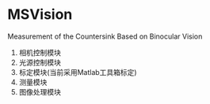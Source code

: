 # MSVision
Measurement of the Countersink Based on Binocular Vision

1. 相机控制模块
2. 光源控制模块
3. 标定模块(当前采用Matlab工具箱标定)
4. 测量模块
5. 图像处理模块
